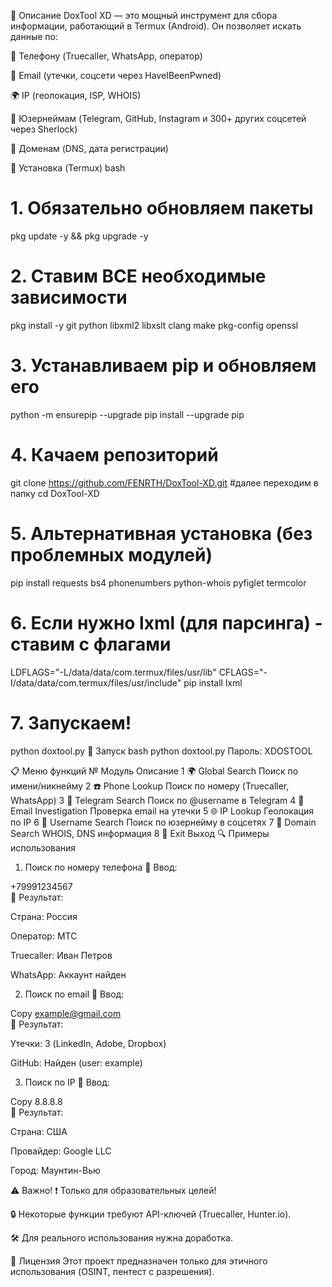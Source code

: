 📌 Описание
DoxTool XD — это мощный инструмент для сбора информации, работающий в Termux (Android). Он позволяет искать данные по:

🔎 Телефону (Truecaller, WhatsApp, оператор)

📧 Email (утечки, соцсети через HaveIBeenPwned)

🌍 IP (геолокация, ISP, WHOIS)

👤 Юзернеймам (Telegram, GitHub, Instagram и 300+ других соцсетей через Sherlock)

🔗 Доменам (DNS, дата регистрации)

🚀 Установка (Termux)
bash
# 1. Обязательно обновляем пакеты
pkg update -y && pkg upgrade -y

# 2. Ставим ВСЕ необходимые зависимости
pkg install -y git python libxml2 libxslt clang make pkg-config openssl

# 3. Устанавливаем pip и обновляем его
python -m ensurepip --upgrade
pip install --upgrade pip

# 4. Качаем репозиторий
git clone https://github.com/FENRTH/DoxTool-XD.git
#далее переходим в папку cd DoxTool-XD

# 5. Альтернативная установка (без проблемных модулей)
pip install requests bs4 phonenumbers python-whois pyfiglet termcolor

# 6. Если нужно lxml (для парсинга) - ставим с флагами
LDFLAGS="-L/data/data/com.termux/files/usr/lib" CFLAGS="-I/data/data/com.termux/files/usr/include" pip install lxml

# 7. Запускаем!
python doxtool.py
🔑 Запуск
bash
python doxtool.py
Пароль: XDOSTOOL

📋 Меню функций
№	Модуль	Описание
1	🌍 Global Search	Поиск по имени/никнейму
2	☎️ Phone Lookup	Поиск по номеру (Truecaller, WhatsApp)
3	📱 Telegram Search	Поиск по @username в Telegram
4	📧 Email Investigation	Проверка email на утечки
5	🌐 IP Lookup	Геолокация по IP
6	👤 Username Search	Поиск по юзернейму в соцсетях
7	🔗 Domain Search	WHOIS, DNS информация
8	🚪 Exit	Выход
🔍 Примеры использования
1. Поиск по номеру телефона
📌 Ввод:


+79991234567  
📌 Результат:

Страна: Россия

Оператор: МТС

Truecaller: Иван Петров

WhatsApp: Аккаунт найден

2. Поиск по email
📌 Ввод:

Copy
example@gmail.com  
📌 Результат:

Утечки: 3 (LinkedIn, Adobe, Dropbox)

GitHub: Найден (user: example)

3. Поиск по IP
📌 Ввод:

Copy
8.8.8.8  
📌 Результат:

Страна: США

Провайдер: Google LLC

Город: Маунтин-Вью

⚠️ Важно!
❗ Только для образовательных целей!

🔒 Некоторые функции требуют API-ключей (Truecaller, Hunter.io).

🛠️ Для реального использования нужна доработка.

📜 Лицензия
Этот проект предназначен только для этичного использования (OSINT, пентест с разрешения).


